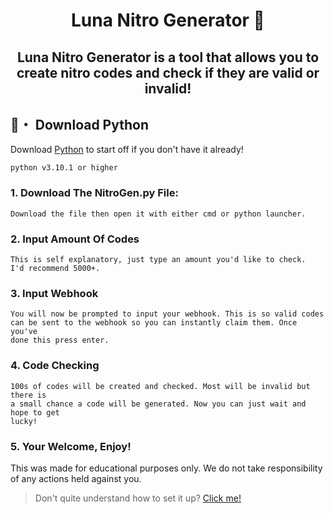 <h1 align="center">
  Luna Nitro Generator 🚀
</h1>

<h2 align="center">
  Luna Nitro Generator is a tool that allows you to create nitro codes and check if they are valid or invalid!
</h2>




## 🐍・ Download Python

Download [Python](https://www.python.org/downloads/) to start off if you don't have it already!
```sh-session
python v3.10.1 or higher
```

### 1. Download The NitroGen.py File:
```
Download the file then open it with either cmd or python launcher.
```

### 2. Input Amount Of Codes
```
This is self explanatory, just type an amount you'd like to check.
I'd recommend 5000+.
```
### 3. Input Webhook
```
You will now be prompted to input your webhook. This is so valid codes
can be sent to the webhook so you can instantly claim them. Once you've 
done this press enter.
```
### 4. Code Checking
```
100s of codes will be created and checked. Most will be invalid but there is 
a small chance a code will be generated. Now you can just wait and hope to get
lucky!
```
### 5. Your Welcome, Enjoy!
This was made for educational purposes only. We do not take responsibility of any actions
held against you.


> Don't quite understand how to set it up? [Click me!](https://discord.gg/luna22)

